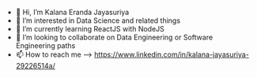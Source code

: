 - 👋 Hi, I’m Kalana Eranda Jayasuriya
- 👀 I’m interested in Data Science and related things
- 🌱 I’m currently learning ReactJS with NodeJS
- 💞️ I’m looking to collaborate on Data Engineering or Software Engineering paths
- 📫 How to reach me --> https://www.linkedin.com/in/kalana-jayasuriya-29226514a/

